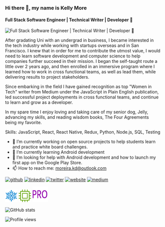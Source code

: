 ### Hi there 👋, my name is Kelly More
#### Full Stack Software Engineer | Technical Writer | Developer :avocado:
![Full Stack Software Engineer | Technical Writer | Developer :avocado:](https://images.unsplash.com/photo-1589652739890-77a7733b8a23?ixlib=rb-1.2.1&ixid=eyJhcHBfaWQiOjEyMDd9&auto=format&fit=crop&w=1500&q=80)

After gradating Uni with an undergrad in business, I became interested in the tech industry while working with startups overseas and in San Francisco. I knew that in order for me to contribute the utmost value, I would need to learn software development and computer science to help companies further succeed in their mission. I began the self-taught route a little over 2 years ago, and then enrolled in an immersive program where I learned how to work in cross functional teams, as well as lead them, while delivering results to project stakeholders.

Since embarking in the field I have gained recognition as top "Women in Tech" writer from Medium under the JavaScript in Plain English publication, led successful project deployments in cross functional teams, and continue to learn and grow as a developer.

In my spare time I enjoy loving and taking care of my senior dog, Jelly, advancing my skills, and reading wisdom books, The Four Agreements being my favorite.

Skills: JavaScript, React, React Native, Redux, Python, Node.js, SQL, Testing

- 🔭 I’m currently working on open source projects to help students learn and practice white board challenges. 
- 🌱 I’m currently learning Android development 
- 🤔 I’m looking for help with Android development and how to launch my first app on the Google Play Store. 
- 📫 How to reach me: moreira.kd@outlook.com 


[<img src='https://cdn.jsdelivr.net/npm/simple-icons@3.0.1/icons/github.svg' alt='github' height='40'>](https://github.com/misskellymore)  [<img src='https://cdn.jsdelivr.net/npm/simple-icons@3.0.1/icons/linkedin.svg' alt='linkedin' height='40'>](https://www.linkedin.com/in/https://www.linkedin.com/in/kemore//)  [<img src='https://cdn.jsdelivr.net/npm/simple-icons@3.0.1/icons/twitter.svg' alt='twitter' height='40'>](https://twitter.com/https://twitter.com/misskellymore)  [<img src='https://cdn.jsdelivr.net/npm/simple-icons@3.0.1/icons/icloud.svg' alt='website' height='40'>](http://kellymore.me/)  [<img src='https://cdn.jsdelivr.net/npm/simple-icons@3.0.1/icons/medium.svg' alt='medium' height='40'>](https://medium.com/@more.kd)  

<a href='https://archiveprogram.github.com/'><img src='https://raw.githubusercontent.com/acervenky/animated-github-badges/master/assets/acbadge.gif' width='40' height='40'></a> <a href='https://docs.github.com/en/developers'><img src='https://raw.githubusercontent.com/acervenky/animated-github-badges/master/assets/devbadge.gif' width='40' height='40'></a> <a href='https://github.com/pricing'><img src='https://raw.githubusercontent.com/acervenky/animated-github-badges/master/assets/pro.gif' width='50' height='50'></a>

![GitHub stats](https://github-readme-stats.vercel.app/api?username=misskellymore&show_icons=true)  

![Profile views](https://gpvc.arturio.dev/misskellymore)  
